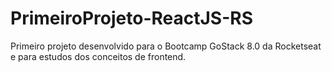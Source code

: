 # PrimeiroProjeto-ReactJS-RS
Primeiro projeto desenvolvido para o Bootcamp GoStack 8.0 da Rocketseat e para estudos dos conceitos de frontend.
